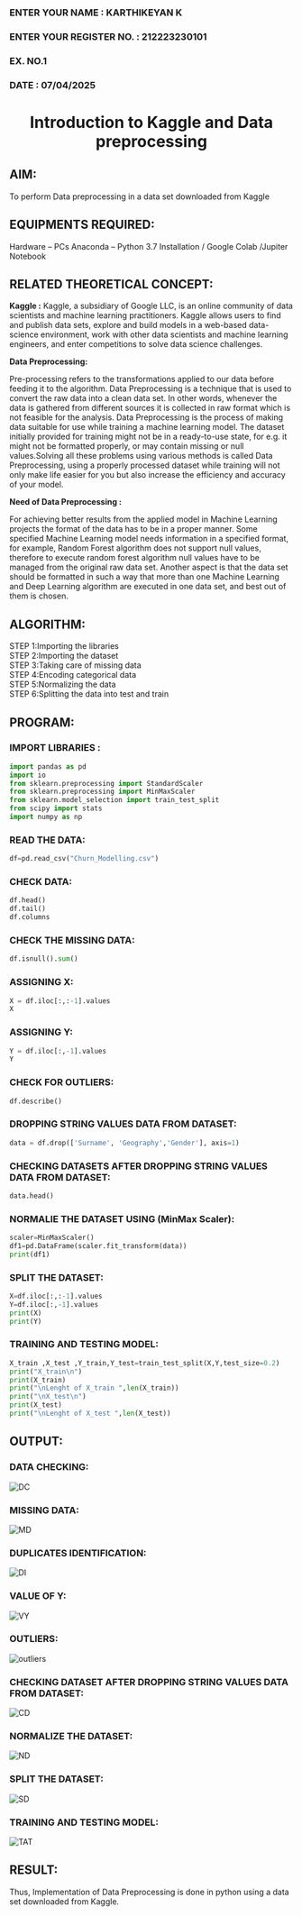 <H3>ENTER YOUR NAME : KARTHIKEYAN K</H3>
<H3>ENTER YOUR REGISTER NO. : 212223230101</H3>
<H3>EX. NO.1</H3>
<H3>DATE : 07/04/2025</H3>
<H1 ALIGN =CENTER> Introduction to Kaggle and Data preprocessing</H1>

## AIM:

To perform Data preprocessing in a data set downloaded from Kaggle

## EQUIPMENTS REQUIRED:
Hardware – PCs
Anaconda – Python 3.7 Installation / Google Colab /Jupiter Notebook

## RELATED THEORETICAL CONCEPT:

**Kaggle :**
Kaggle, a subsidiary of Google LLC, is an online community of data scientists and machine learning practitioners. Kaggle allows users to find and publish data sets, explore and build models in a web-based data-science environment, work with other data scientists and machine learning engineers, and enter competitions to solve data science challenges.

**Data Preprocessing:**

Pre-processing refers to the transformations applied to our data before feeding it to the algorithm. Data Preprocessing is a technique that is used to convert the raw data into a clean data set. In other words, whenever the data is gathered from different sources it is collected in raw format which is not feasible for the analysis.
Data Preprocessing is the process of making data suitable for use while training a machine learning model. The dataset initially provided for training might not be in a ready-to-use state, for e.g. it might not be formatted properly, or may contain missing or null values.Solving all these problems using various methods is called Data Preprocessing, using a properly processed dataset while training will not only make life easier for you but also increase the efficiency and accuracy of your model.

**Need of Data Preprocessing :**

For achieving better results from the applied model in Machine Learning projects the format of the data has to be in a proper manner. Some specified Machine Learning model needs information in a specified format, for example, Random Forest algorithm does not support null values, therefore to execute random forest algorithm null values have to be managed from the original raw data set.
Another aspect is that the data set should be formatted in such a way that more than one Machine Learning and Deep Learning algorithm are executed in one data set, and best out of them is chosen.


## ALGORITHM:
STEP 1:Importing the libraries<BR>
STEP 2:Importing the dataset<BR>
STEP 3:Taking care of missing data<BR>
STEP 4:Encoding categorical data<BR>
STEP 5:Normalizing the data<BR>
STEP 6:Splitting the data into test and train<BR>

##  PROGRAM:

### IMPORT LIBRARIES : 

```py
import pandas as pd
import io
from sklearn.preprocessing import StandardScaler
from sklearn.preprocessing import MinMaxScaler
from sklearn.model_selection import train_test_split
from scipy import stats
import numpy as np
```

### READ THE DATA: 
```py
df=pd.read_csv("Churn_Modelling.csv")
```

### CHECK DATA: 
```py
df.head()
df.tail()
df.columns
```

### CHECK THE MISSING DATA:
```py
df.isnull().sum()
```

### ASSIGNING X:
```py
X = df.iloc[:,:-1].values
X
```

### ASSIGNING Y:
```py
Y = df.iloc[:,-1].values
Y
```

### CHECK FOR OUTLIERS:
```py
df.describe()
```

### DROPPING STRING VALUES DATA FROM DATASET:
```py
data = df.drop(['Surname', 'Geography','Gender'], axis=1)
```

### CHECKING DATASETS AFTER DROPPING STRING VALUES DATA FROM DATASET:
```py
data.head()
```

### NORMALIE THE DATASET USING (MinMax Scaler):
```py
scaler=MinMaxScaler()
df1=pd.DataFrame(scaler.fit_transform(data))
print(df1)
```

### SPLIT THE DATASET:
```py
X=df.iloc[:,:-1].values
Y=df.iloc[:,-1].values
print(X)
print(Y)
```

### TRAINING AND TESTING MODEL:
```py
X_train ,X_test ,Y_train,Y_test=train_test_split(X,Y,test_size=0.2)
print("X_train\n")
print(X_train)
print("\nLenght of X_train ",len(X_train))
print("\nX_test\n")
print(X_test)
print("\nLenght of X_test ",len(X_test))
```

## OUTPUT:

### DATA CHECKING:

![DC](https://github.com/SivaChandranR07/Ex-1-NN/assets/113497395/4a9861dd-c08c-4c08-9218-df9d4e89c495)


### MISSING DATA:

![MD](https://github.com/SivaChandranR07/Ex-1-NN/assets/113497395/6260c60c-1bfc-4806-b778-b63481df25b1)

### DUPLICATES IDENTIFICATION:
![DI](https://github.com/SivaChandranR07/Ex-1-NN/assets/113497395/1c6dadd3-fc7d-414e-8979-74363928147e)

### VALUE OF Y:
![VY](https://github.com/SivaChandranR07/Ex-1-NN/assets/113497395/89fe00c2-51f7-4fb9-944c-298329b291df)

### OUTLIERS:
![outliers](https://github.com/SivaChandranR07/Ex-1-NN/assets/113497395/bb71d1ce-305d-4389-8c55-4d372cf89c07)

### CHECKING DATASET AFTER DROPPING STRING VALUES DATA FROM DATASET:
![CD](https://github.com/SivaChandranR07/Ex-1-NN/assets/113497395/6978a892-4d84-45f7-a61f-d4da24af6537)

### NORMALIZE THE DATASET:
![ND](https://github.com/SivaChandranR07/Ex-1-NN/assets/113497395/dd09c337-092e-44c9-9c06-3a49a265ce3b)

### SPLIT THE DATASET:
![SD](https://github.com/SivaChandranR07/Ex-1-NN/assets/113497395/ef5e94d1-14f4-4841-9e05-94564d0a3c22)

### TRAINING AND TESTING MODEL:
![TAT](https://github.com/SivaChandranR07/Ex-1-NN/assets/113497395/2582cd4e-aaed-4610-97ed-91c3b8676e9f)

## RESULT:
Thus, Implementation of Data Preprocessing is done in python  using a data set downloaded from Kaggle.



